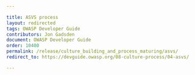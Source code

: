 ```yaml
---

title: ASVS process
layout: redirected
tags: OWASP Developer Guide
contributors: Jon Gadsden
document: OWASP Developer Guide
order: 10400
permalink: /release/culture_building_and_process_maturing/asvs/
redirect_to: https://devguide.owasp.org/08-culture-process/04-asvs/

---
```

